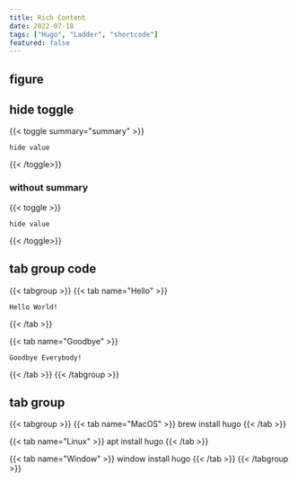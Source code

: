 ```yaml
---
title: Rich Content
date: 2022-07-18
tags: ["Hugo", "Ladder", "shortcode"]
featured: false
---
```

<!--more-->
## figure



## hide toggle
{{< toggle summary="summary" >}}
```shell
hide value
```
{{< /toggle>}}

### without summary
{{< toggle >}}
```shell
hide value
```
{{< /toggle>}}


## tab group code

{{< tabgroup >}}
{{< tab name="Hello" >}}
```shell
Hello World!
```
{{< /tab >}}

{{< tab name="Goodbye" >}}
```shell
Goodbye Everybody!
```
{{< /tab >}}
{{< /tabgroup >}}

## tab group

{{< tabgroup >}}
{{< tab name="MacOS" >}}
brew install hugo
{{< /tab >}}

{{< tab name="Linux" >}}
apt install hugo
{{< /tab >}}

{{< tab name="Window" >}}
window install hugo
{{< /tab >}}
{{< /tabgroup >}}